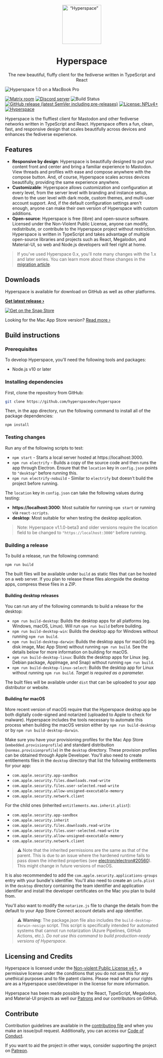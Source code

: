 <p align="center">
    <img src="desktop/app.iconset/icon_512@2x.png" width="128" max-width="25%" alt=“Hyperspace” />
</p>
<h1 align="center">Hyperspace</h1>

<p align="center">The new beautiful, fluffy client for the fediverse written in TypeScript and React</p>

![Hyperspace 1.0 on a MacBook Pro](screenshot.png)

[![Matrix room](https://img.shields.io/matrix/hypermasto:matrix.org.svg)](https://matrix.to/#/#hypermasto:matrix.org)
[![Discord server](https://img.shields.io/discord/554108687434907660.svg?color=blueviolet&label=discord)](https://discord.gg/c69AXwk)
![Build Status](https://github.com/hyperspacedev/hyperspace/workflows/Node%20CI/badge.svg) [![GitHub release (latest SemVer including pre-releases)](https://img.shields.io/github/v/release/hyperspacedev/hyperspace?include_prereleases)](https://github.com/hyperspacedev/hyperspace/releases) [![License: NPLv4+](https://img.shields.io/badge/license-NPLv4%2B-blue.svg)](LICENSE.txt) [![Hyperspace](https://snapcraft.io/hyperspace/badge.svg)](https://snapcraft.io/hyperspace)

Hyperspace is the fluffiest client for Mastodon and other fediverse networks written in TypeScript and React. Hyperspace offers a fun, clean, fast, and responsive design that scales beautifully across devices and enhances the fediverse experience.

## Features

-   **Responsive by design**: Hyperspace is beautifully designed to put your content front and center and bring a familiar experience to Mastodon. View threads and profiles with ease and compose anywhere with the compose button. And, of course, Hyperspace scales across devices beautifully, providing the same experience anywhere.
-   **Customizable**: Hyperspace allows customization and configuration at every level, from the server level with branding and instance setup, down to the user level with dark mode, custom themes, and multi-user account support. And, if the default configuration settings aren't enough, anyone can make their own version of Hyperspace with custom additions.
-   **Open-source**: Hyperspace is free (libre) and open-source software. Licensed under the Non-Violent Public License, anyone can modify, redistribute, or contribute to the Hyperspace project without restriction. Hyperspace is written in TypeScript and takes advantage of multiple open-source libraries and projects such as React, Megalodon, and Material-UI, so web and Node.js developers will feel right at home.

> If you've used Hyperspace 0.x, you'll note many changes with the 1.x and later series. You can learn more about these changes in the [migration article](MIGRATING.md).

## Downloads

Hyperspace is available for download on GitHub as well as other platforms.

[**Get latest release &rsaquo;**](https://github.com/hyperspacedev/hyperspace/releases/latest)

<!--[![Get on the Mac App Store](https://hyperspace.marquiskurt.net/images/mas.svg)](https://itunes.apple.com/us/app/hyperspace/id1454139710?mt=12)-->

[![Get on the Snap Store](https://snapcraft.io/static/images/badges/en/snap-store-black.svg)](https://snapcraft.io/hyperspace)

Looking for the Mac App Store version? [Read more &rsaquo;](https://hyperspace.marquiskurt.net/2019/11/08/post.html)

## Build instructions

### Prerequisites

To develop Hyperspace, you'll need the following tools and packages:

-   Node.js v10 or later

### Installing dependencies

First, clone the repository from GitHub:

```bash
git clone https://github.com/hyperspacedev/hyperspace
```

Then, in the app directory, run the following command to install all of the package dependencies:

```npm
npm install
```

### Testing changes

Run any of the following scripts to test:

-   `npm start` - Starts a local server hosted at https://localhost:3000.
-   `npm run electrify` - Builds a copy of the source code and then runs the app through Electron. Ensure that the `location` key in `config.json` points to `"desktop"` before running this.
-   `npm run electrify-nobuild` - Similar to `electrify` but doesn't build the project before running.

The `location` key in `config.json` can take the following values during testing:

-   **https://localhost:3000**: Most suitable for running `npm start` or running via `react-scripts`.
-   **desktop**: Most suitable for when testing the desktop application.

> Note: Hyperspace v1.1.0-beta3 and older versions require the location field to be changed to `"https://localhost:3000"` before running.

### Building a release

To build a release, run the following command:

```npm
npm run build
```

The built files will be available under `build` as static files that can be hosted on a web server. If you plan to release these files alongside the desktop apps, compress these files in a ZIP.

#### Building desktop releases

You can run any of the following commands to build a release for the desktop:

-   `npm run build-desktop`: Builds the desktop apps for all platforms (eg. Windows, macOS, Linux). Will run `npm run build` before building.
-   `npm run build-desktop-win`: Builds the desktop app for Windows without running `npm run build`.
-   `npm run build-desktop-darwin`: Builds the desktop apps for macOS (eg. disk image, Mac App Store) without running `npm run build`. See the details below for more information on building for macOS.
-   `npm run build-desktop-linux`: Builds the desktop apps for Linux (eg. Debian package, AppImage, and Snap) without running `npm run build`.
-   `npm run build-desktop-linux-select`: Builds the desktop app for Linux without running `npm run build`. _Target is required as a parameter._

The built files will be available under `dist` that can be uploaded to your app distributor or website.

#### Building for macOS

More recent version of macOS require that the Hyperspace desktop app be both digitally code-signed and notarized (uploaded to Apple to check for malware). Hyperspace includes the tools necessary to automate this process when building the macOS version either by `npm run build-desktop` or by `npm run build-desktop-darwin`.

Make sure you have your provisioning profiles for the Mac App Store (`embedded.provisionprofile`) and standard distribution (`nonmas.provisionprofile`) in the `desktop` directory. These provision profiles can be obtained through Apple Developer. You'll also need to create entitlements files in the `desktop` directory that list the following entitlements for your app:

-   `com.apple.security.app-sandbox`
-   `com.apple.security.files.downloads.read-write`
-   `com.apple.security.files.user-selected.read-write`
-   `com.apple.security.allow-unsigned-executable-memory`
-   `com.apple.security.network.client`

For the child ones (inherited `entitlements.mas.inherit.plist`):

-   `com.apple.security.app-sandbox`
-   `com.apple.security.inherit`
-   `com.apple.security.files.downloads.read-write`
-   `com.apple.security.files.user-selected.read-write`
-   `com.apple.security.allow-unsigned-executable-memory`
-   `com.apple.security.network.client`

> ⚠️ Note that the inherited permissions are the same as that of the parent. This is due to an issue where the hardened runtime fails to pass down the inherited properties (see [electron/electron#20560](https://github.com/electron/electron/issues/20560#issuecomment-546110018)). This might change in future versions of macOS.

It is also recommended to add the `com.apple.security.applications-groups` entry with your bundle's identifier. You'll also need to create an `info.plist` in the `desktop` directory containing the team identifier and application identifier and install the developer certificates on the Mac you plan to build from.

You'll also want to modify the `notarize.js` file to change the details from the default to your App Store Connect account details and app identifier.

> ⚠️ **Warning**: The package.json file also includes the `build-desktop-darwin-nosign` script. This script is specifically intended for automated systems that cannot run notarization (Azure Pipelines, GitHub Actions, etc.). _Do not use this command to build production-ready versions of Hyperspace_.

## Licensing and Credits

Hyperspace is licensed under the [Non-violent Public License v4+](LICENSE.txt), a permissive license under the conditions that you do not use this for any unethical purposes and to file patent claims. Please read what your rights are as a Hyperspace user/developer in the license for more information.

Hyperspace has been made possible by the React, TypeScript, Megalodon, and Material-UI projects as well our [Patrons](patreon.md) and our contributors on GitHub.

## Contribute

Contribution guidelines are available in the [contributing file](.github/contributing.md) and when you make an issue/pull request. Additionally, you can access our [Code of Conduct](.github/code_of_conduct.md).

If you want to aid the project in other ways, consider supporting the project on [Patreon](https://patreon.com/hyperspacedev).
